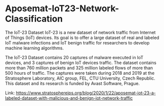# Aposemat-IoT23-Network-Classification
The IoT-23 Dataset
IoT-23 is a new dataset of network traffic from Internet of Things (IoT) devices. Its goal is to offer a large dataset of real and labeled IoT malware infections and IoT benign traffic for researchers to develop machine learning algorithms. 

The IoT-23 Dataset contains 20 captures of malware executed in IoT devices, and 3 captures of benign IoT devices traffic. The dataset contains more than 760 million packets and 325 million labeled flows of more than 500 hours of traffic. The captures were taken during 2018 and 2019 at the Stratosphere Laboratory, AIC group, FEL, CTU University, Czech Republic. This dataset and its research is funded by Avast Software, Prague. 

Link: https://www.stratosphereips.org/blog/2020/1/22/aposemat-iot-23-a-labeled-dataset-with-malicious-and-benign-iot-network-traffic
